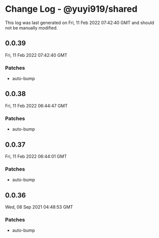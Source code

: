 # Change Log - @yuyi919/shared

This log was last generated on Fri, 11 Feb 2022 07:42:40 GMT and should not be manually modified.

## 0.0.39
Fri, 11 Feb 2022 07:42:40 GMT

### Patches

- auto-bump

## 0.0.38
Fri, 11 Feb 2022 06:44:47 GMT

### Patches

- auto-bump

## 0.0.37
Fri, 11 Feb 2022 06:44:01 GMT

### Patches

- auto-bump

## 0.0.36
Wed, 08 Sep 2021 04:48:53 GMT

### Patches

- auto-bump

